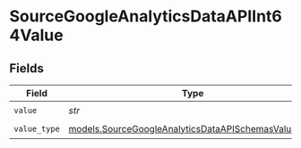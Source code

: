 # SourceGoogleAnalyticsDataAPIInt64Value


## Fields

| Field                                                                                                            | Type                                                                                                             | Required                                                                                                         | Description                                                                                                      |
| ---------------------------------------------------------------------------------------------------------------- | ---------------------------------------------------------------------------------------------------------------- | ---------------------------------------------------------------------------------------------------------------- | ---------------------------------------------------------------------------------------------------------------- |
| `value`                                                                                                          | *str*                                                                                                            | :heavy_check_mark:                                                                                               | N/A                                                                                                              |
| `value_type`                                                                                                     | [models.SourceGoogleAnalyticsDataAPISchemasValueType](../models/sourcegoogleanalyticsdataapischemasvaluetype.md) | :heavy_check_mark:                                                                                               | N/A                                                                                                              |
